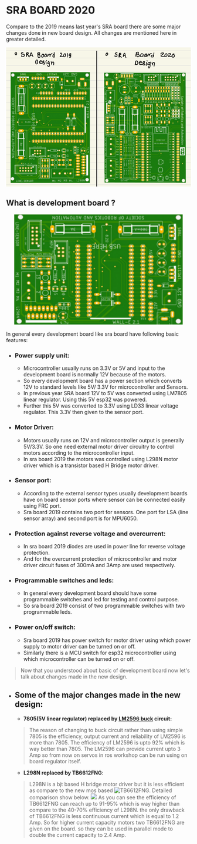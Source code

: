 # SRA BOARD 2020

Compare to the 2019 means last year's SRA board there are some major changes done in new board design. All changes are mentioned here in greater detailed.

![](/Documentation/assets/boards_compare.png)


## What is development board ?

<p align="center">
  <img width="460" height="300" src="https://github.com/ombhilare999/SRA-BOARD-2020/blob/master/Documentation/assets/sra_board_2019.png">
</p>

In general every development board like sra board have following basic features:

- ### Power supply unit:
  - Microcontroller usually runs on 3.3V or 5V and input to the development board is normally 12V because of the motors.
  - So every development board has a power section which converts 12V to standard levels like 5V/ 3.3V for microcontroller and Sensors.
  - In previous year SRA board 12V to 5V was converted using LM7805 linear regulator. Using this 5V esp32 was powered.
  - Further this 5V was converted to 3.3V using LD33 linear voltage regulator. This 3.3V then given to the sensor port.

- ### Motor Driver:
    - Motors usually runs on 12V and microcontroller output is generally 5V/3.3V. So one need external motor driver circuitry to control motors according to the microcontroller input.
    - In sra board 2019 the motors was controlled using L298N motor driver which is a transistor based H Bridge motor driver.

- ### Sensor port:
    - According to the external sensor types usually development boards have on board sensor ports where sensor can be connected easily using FRC port.
    - Sra board 2019 contains two port for sensors. One port for LSA (line sensor array) and second port is for MPU6050.

- ### Protection against reverse voltage and overcurrent:
    - In sra board 2019 diodes are used in power line for reverse voltage protection.
    - And for the overcurrent protection of microcontroller and motor driver circuit fuses of 300mA and 3Amp are used respectively.

- ### Programmable switches and leds:
    - In general every development board should have some programmable switches and led for testing and control purpose.
    - So sra board 2019 consist of two programmable switches with two programmable leds.

- ### Power on/off switch:
    - Sra board 2019 has power switch for motor driver using which power supply to motor driver can be turned on or off.
    - Similarly there is a MCU switch for esp32 microcontroller using which microcontroller can be turned on or off.

>Now that you understood about basic of development board now let's talk about changes made in the new design.

- ## Some of the major changes made in the new design:
    - **7805(5V linear regulator) replaced by [LM2596 buck](https://www.youtube.com/watch?v=m8rK9gU30v4) circuit:**
     > The reason of changing to buck circuit rather than using simple 7805 is the efficiency, output current and reliability of LM2596 is more than 7805. The efficiency of LM2596 is upto 92% which is way better than 7805. The LM2596 can provide current upto 3 Amp so from now on servos in ros workshop can be run using on board regulator itself.
    - **L298N replaced by TB6612FNG**:
    > L298N is a bjt based H bridge motor driver but it is less efficient as compare to the new mos based ![TB6612FNG](https://dronebotworkshop.com/tb6612fng-h-bridge/). Detailed comparison show below.
![](https://i1.wp.com/dronebotworkshop.com/wp-content/uploads/2019/12/TB6612-vs-L298N.jpeg?w=768&ssl=1)
    As you can see the efficiency of TB6612FNG can reach up to 91-95% which is way higher than compare to the 40-70% efficiency of L298N. the only drawback of TB6612FNG is less continuous current which is equal to 1.2 Amp. So for higher current capacity motors two TB6612FNG are given on the board. so they can be used in parallel mode to double the current capacity to 2.4 Amp.
    


